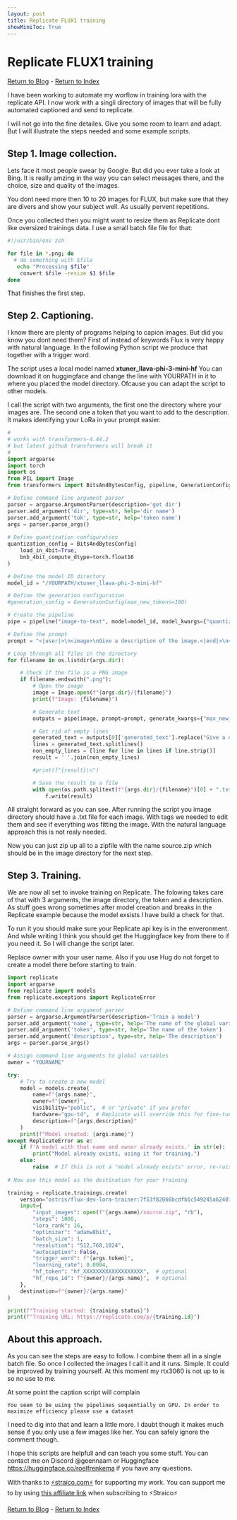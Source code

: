 ```yaml
---
layout: post
title: Replicate FLUX1 training
showMiniToc: True
---
```

# Replicate FLUX1 training

[Return to Blog](/blog) - [Return to Index](/)

I have been working to automate my worflow in training lora with the replicate API. I now work with a singli directory of images that will be fully automated captioned and send to replicate.

I will not go into the fine detailes. Give you some room to learn and adapt. But I will illustrate the steps needed and some example scripts.

## Step 1. Image collection.

Lets face it most people swear by Google. But did you ever take a look at Bing. It is really amzing in the way you can select messages there, and the choice, size and quality of the images.

You dont need more then 10 to 20 images for FLUX, but make sure that they are divers and show your subject well. As usually pervent repetitions.

Once you collected then you might want to resize them as Replicate dont like oversized trainings data. I use a small batch file file for that:

```zsh copy
#!/usr/bin/env zsh

for file in *.png; do
  # do something with $file
   echo "Processing $file"
    convert $file -resize $1 $file
done
```

That finishes the first step.

## Step 2. Captioning.

I know there are plenty of programs helping to capion images. But did you know you dont need them? First of instead of keywords Flux is very happy with natural language. In the following Python script we produce that together with a trigger word.

The script uses a local model named **xtuner_llava-phi-3-mini-hf** You can download it on huggingface and change the line with YOURPATH in it to where you placed the model directory. Ofcause you can adapt the script to other models.

I call the script with two arguments, the first one the directory where your images are. The second one a token that you want to add to the description. It makes identifying your LoRa in your prompt easier.

```python copy
#
# works with transformers-4.44.2
# but latest github transformers will break it
#
import argparse
import torch
import os
from PIL import Image
from transformers import BitsAndBytesConfig, pipeline, GenerationConfig, AutoConfig

# Define command line argument parser                                                                                                                                           
parser = argparse.ArgumentParser(description='get dir')                                                                                                                   
parser.add_argument('dir', type=str, help='dir name')                                                                              
parser.add_argument('tok', type=str, help='token name')                                                                              
args = parser.parse_args()                                                                                                                                                      
                                                                                                                                                                                
# Define quantization configuration
quantization_config = BitsAndBytesConfig(
    load_in_4bit=True,
    bnb_4bit_compute_dtype=torch.float16
)

# Define the model ID directory
model_id = "/YOURPATH/xtuner_llava-phi-3-mini-hf"

# Define the generation configuration
#generation_config = GenerationConfig(max_new_tokens=100)

# Create the pipeline
pipe = pipeline("image-to-text", model=model_id, model_kwargs={"quantization_config": quantization_config, "low_cpu_mem_usage": True})

# Define the prompt
prompt = "<|user|>\n<image>\nGive a description of the image.<|end|>\n<|assistant|>\n"

# Loop through all files in the directory
for filename in os.listdir(args.dir):

    # Check if the file is a PNG image
    if filename.endswith(".png"):
        # Open the image
        image = Image.open(f"{args.dir}/{filename}")
        print(f"Image: {filename}")

        # Generate text
        outputs = pipe(image, prompt=prompt, generate_kwargs={"max_new_tokens": 100})

        # Get rid of empty lines
        generated_text = outputs[0]['generated_text'].replace("Give a description of the image. ", f"{args.tok}, ")
        lines = generated_text.splitlines()
        non_empty_lines = [line for line in lines if line.strip()]
        result = ' '.join(non_empty_lines)

        #print(f"{result}\n")

        # Save the result to a file
        with open(os.path.splitext(f"{args.dir}/{filename}")[0] + ".txt", "w") as f:
            f.write(result)

```

All straight forward as you can see. After running the script you image directory should have a .txt file for each image. With tags we needed to edit them and see if everything was fitting the image. With the natural language approach this is not realy needed.

Now you can just zip up all to a zipfile with the name source.zip which should be in the image directory for the next step.

## Step 3. Training.

We are now all set to invoke training on Replicate. The folowing takes care of that with 3 arguments, the image directory, the token and a description. As stuff goes wrong sometimes  after model creation and breaks in the Replicate example because the model exsists I have build a check for that.

To run it you should make sure your Replicate api key is in the enveronment. And while writing I think you should get the Huggingface key from there to if you need it. So I will change the script later. 

Replace owner with your user name. Also if you use Hug do not forget to create a model there before starting to train.

```python copy
import replicate
import argparse
from replicate import models
from replicate.exceptions import ReplicateError

# Define command line argument parser
parser = argparse.ArgumentParser(description='Train a model')
parser.add_argument('name', type=str, help='The name of the global variable for the model')
parser.add_argument('token', type=str, help='The name of the token')
parser.add_argument('description', type=str, help='The description')
args = parser.parse_args()

# Assign command line arguments to global variables
owner = "YOURNAME"

try:
    # Try to create a new model
    model = models.create(
        name=f"{args.name}",
        owner=f"{owner}",
        visibility="public",  # or "private" if you prefer
        hardware="gpu-t4",  # Replicate will override this for fine-tuned models
        description=f"{args.description}"
    )
    print(f"Model created: {args.name}")
except ReplicateError as e:
    if f'A model with that name and owner already exists.' in str(e):
        print("Model already exists, using it for training.")
    else:
        raise  # If this is not a "model already exists" error, re-raise the exception.
	
# Now use this model as the destination for your training

training = replicate.trainings.create(
    version="ostris/flux-dev-lora-trainer:7f53f82066bcdfb1c549245a624019c26ca6e3c8034235cd4826425b61e77bec",
    input={
        "input_images": open(f"{args.name}/source.zip", "rb"),
        "steps": 1000,
        "lora_rank": 16,
        "optimizer": "adamw8bit",
        "batch_size": 1,
        "resolution": "512,768,1024",
        "autocaption": False,
        "trigger_word": f"{args.token}",
        "learning_rate": 0.0004,
        "hf_token": "hf_XXXXXXXXXXXXXXXXXXX",  # optional
        "hf_repo_id": f"{owner}/{args.name}",  # optional
    },
    destination=f"{owner}/{args.name}"
)

print(f"Training started: {training.status}")
print(f"Training URL: https://replicate.com/p/{training.id}")
```

## About this approach.

As you can see the steps are easy to follow. I combine them all in a single batch file. So once I collected the images I call it and it runs. Simple. It could be improved by training yourself. At this moment my rtx3060 is not up to is so no use to me.

At some point the caption script will complain
```
You seem to be using the pipelines sequentially on GPU. In order to maximize efficiency please use a dataset                                                  
```
I need to dig into that and learn a little more. I daubt though it makes much sense if you only use a few images like her. You can safely ignore the comment though.

I hope this scripts are helpfull and can teach you some stuff. You can contact me on Discord @geennaam or Huggingface https://huggingface.co/roelfrenkema if you have any questions. 

With thanks to [⚡straico.com⚡](https://straico.com) for supporting my work. You can support me to by using [this affiliate link](https://platform.straico.com/signup?fpr=roelf14) when subscribing to ⚡Straico⚡

[Return to Blog](/blog) - [Return to Index](/)
